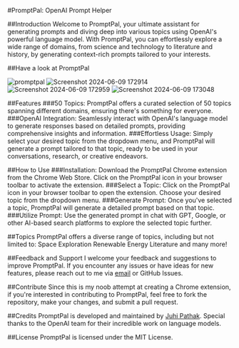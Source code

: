 #PromptPal: OpenAI Prompt Helper

##Introduction
Welcome to PromptPal, your ultimate assistant for generating prompts and diving deep into various topics using OpenAI's powerful language model. With PromptPal, you can effortlessly explore a wide range of domains, from science and technology to literature and history, by generating context-rich prompts tailored to your interests.

##Have a look at PromptPal

![promptpal](https://github.com/JuhiPathak23/PromptPal/assets/73741643/3ec87df0-4e13-4828-873c-9e5af25e64c5)
![Screenshot 2024-06-09 172914](https://github.com/JuhiPathak23/PromptPal/assets/73741643/a9123459-7c36-4866-b928-6379c238e9dd)
![Screenshot 2024-06-09 172959](https://github.com/JuhiPathak23/PromptPal/assets/73741643/495d442b-ac67-45a8-a112-2c8b502c52b6)
![Screenshot 2024-06-09 173048](https://github.com/JuhiPathak23/PromptPal/assets/73741643/d985a822-c345-4d0b-85fa-88cec93a22bd)

##Features
###50 Topics: PromptPal offers a curated selection of 50 topics spanning different domains, ensuring there's something for everyone.
###OpenAI Integration: Seamlessly interact with OpenAI's language model to generate responses based on detailed prompts, providing comprehensive insights and information.
###Effortless Usage: Simply select your desired topic from the dropdown menu, and PromptPal will generate a prompt tailored to that topic, ready to be used in your conversations, research, or creative endeavors.

##How to Use
###Installation:
Download the PromptPal Chrome extension from the Chrome Web Store.
Click on the PromptPal icon in your browser toolbar to activate the extension.
###Select a Topic:
Click on the PromptPal icon in your browser toolbar to open the extension.
Choose your desired topic from the dropdown menu.
###Generate Prompt:
Once you've selected a topic, PromptPal will generate a detailed prompt based on that topic.
###Utilize Prompt:
Use the generated prompt in chat with GPT, Google, or other AI-based search platforms to explore the selected topic further.

##Topics
PromptPal offers a diverse range of topics, including but not limited to:
Space Exploration
Renewable Energy
Literature
and many more!

##Feedback and Support
I welcome your feedback and suggestions to improve PromptPal. If you encounter any issues or have ideas for new features, please reach out to me via [email](pathakkakul@gmail.com) or GitHub Issues.

##Contribute
Since this is my noob attempt at creating a Chrome extension, if you're interested in contributing to PromptPal, feel free to fork the repository, make your changes, and submit a pull request.

##Credits
PromptPal is developed and maintained by [Juhi Pathak](https://www.linkedin.com/in/juhi-pathak/). Special thanks to the OpenAI team for their incredible work on language models.

##License
PromptPal is licensed under the MIT License.

